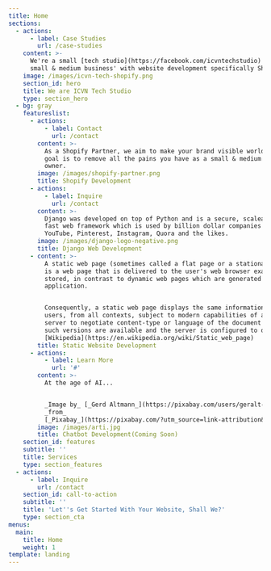 ```yaml
---
title: Home
sections:
  - actions:
      - label: Case Studies
        url: /case-studies
    content: >-
      We're a small [tech studio](https://facebook.com/icvntechstudio) who helps
      small & medium business' with website development specifically Shopify.
    image: /images/icvn-tech-shopify.png
    section_id: hero
    title: We are ICVN Tech Studio
    type: section_hero
  - bg: gray
    featureslist:
      - actions:
          - label: Contact
            url: /contact
        content: >-
          As a Shopify Partner, we aim to make your brand visible worldwide. Our
          goal is to remove all the pains you have as a small & medium business
          owner.
        image: /images/shopify-partner.png
        title: Shopify Development
      - actions:
          - label: Inquire
            url: /contact
        content: >-
          Django was developed on top of Python and is a secure, scaleable and
          fast web framework which is used by billion dollar companies such as
          YouTube, Pinterest, Instagram, Quora and the likes.
        image: /images/django-logo-negative.png
        title: Django Web Development
      - content: >-
          A static web page (sometimes called a flat page or a stationary page)
          is a web page that is delivered to the user's web browser exactly as
          stored, in contrast to dynamic web pages which are generated by a web
          application.


          Consequently, a static web page displays the same information for all
          users, from all contexts, subject to modern capabilities of a web
          server to negotiate content-type or language of the document where
          such versions are available and the server is configured to do so. -
          [Wikipedia](https://en.wikipedia.org/wiki/Static_web_page)
        title: Static Website Development
      - actions:
          - label: Learn More
            url: '#'
        content: >-
          At the age of AI...


          _Image by_ [_Gerd Altmann_](https://pixabay.com/users/geralt-9301/)
          _from_
          [_Pixabay_](https://pixabay.com/?utm_source=link-attribution&amp;utm_medium=referral&amp;utm_campaign=image&amp;utm_content=4389372)__
        image: /images/arti.jpg
        title: Chatbot Development(Coming Soon)
    section_id: features
    subtitle: ''
    title: Services
    type: section_features
  - actions:
      - label: Inquire
        url: /contact
    section_id: call-to-action
    subtitle: ''
    title: 'Let''s Get Started With Your Website, Shall We?'
    type: section_cta
menus:
  main:
    title: Home
    weight: 1
template: landing
---
```


